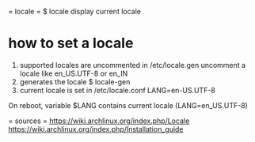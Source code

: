 = locale =
$ locale
display current locale

# how to set a locale
1. supported locales are uncommented in /etc/locale.gen
   uncomment a locale like en_US.UTF-8 or en_IN
2. generates the locale
   $ locale-gen
3. current locale is set in /etc/locale.conf
    LANG=en-US.UTF-8

On reboot, variable $LANG contains current locale (LANG=en_US.UTF-8)


= sources =
https://wiki.archlinux.org/index.php/Locale
https://wiki.archlinux.org/index.php/Installation_guide
